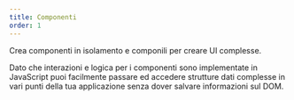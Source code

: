 ```yaml
---
title: Componenti
order: 1
---
```


Crea componenti in isolamento e componili per creare UI complesse.

Dato che interazioni e logica per i componenti sono implementate in JavaScript puoi facilmente passare ed accedere strutture dati complesse in vari punti della tua applicazione senza dover salvare informazioni sul DOM.

